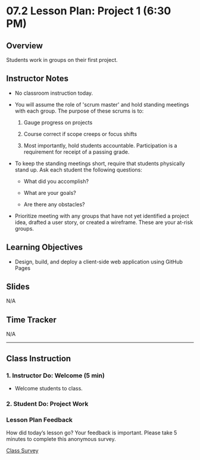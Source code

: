 # 07.2 Lesson Plan: Project 1 (6:30 PM)

## Overview

Students work in groups on their first project.

## Instructor Notes

* No classroom instruction today.

* You will assume the role of 'scrum master' and hold standing meetings with each group. The purpose of these scrums is to:

    1. Gauge progress on projects
    
    2. Course correct if scope creeps or focus shifts
    
    3. Most importantly, hold students accountable. Participation is a requirement for receipt of a passing grade. 
    
* To keep the standing meetings short, require that students physically stand up. Ask each student the following questions: 

    * What did you accomplish? 

    * What are your goals? 

    * Are there any obstacles? 

* Prioritize meeting with any groups that have not yet identified a project idea, drafted a user story, or created a wireframe. These are your at-risk groups.

## Learning Objectives

* Design, build, and deploy a client-side web application using GitHub Pages


## Slides

N/A

## Time Tracker

N/A

---

## Class Instruction

### 1. Instructor Do: Welcome (5 min)

* Welcome students to class. 
  

### 2. Student Do: Project Work


### Lesson Plan Feedback

How did today’s lesson go? Your feedback is important. Please take 5 minutes to complete this anonymous survey.

[Class Survey](https://forms.gle/nYLbt6NZUNJMJ1h38)